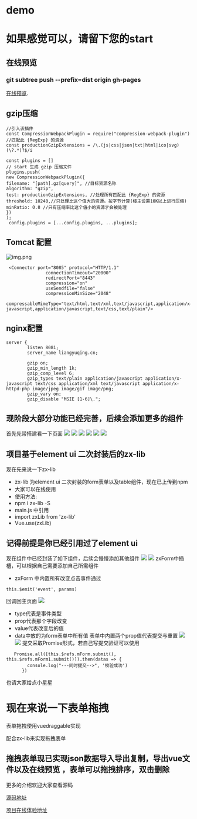 # demo

# 如果感觉可以，请留下您的start

##  在线预览
### git subtree push --prefix=dist origin gh-pages

[在线预览](https://zhangxiang0316.github.io/vueUtils).

## gzip压缩


```
//引入该插件
const CompressionWebpackPlugin = require("compression-webpack-plugin")
//匹配此 {RegExp} 的资源
const productionGzipExtensions = /\.(js|css|json|txt|html|ico|svg)(\?.*)?$/i

const plugins = []
// start 生成 gzip 压缩文件
plugins.push(
new CompressionWebpackPlugin({
filename: "[path].gz[query]", //目标资源名称
algorithm: "gzip",
test: productionGzipExtensions, //处理所有匹配此 {RegExp} 的资源
threshold: 10240,//只处理比这个值大的资源。按字节计算(楼主设置10K以上进行压缩)
minRatio: 0.8 //只有压缩率比这个值小的资源才会被处理
})
);
 config.plugins = [...config.plugins, ...plugins];
```

## Tomcat 配置

![img.png](img.png)

```
 <Connector port="8085" protocol="HTTP/1.1"
               connectionTimeout="20000"
               redirectPort="8443" 
			   compression="on"   
			   useSendfile="false"
               compressionMinSize="2048"  
               compressableMimeType="text/html,text/xml,text/javascript,application/x-javascript,application/javascript,text/css,text/plain"/>
```

## nginx配置

```
server {
		listen 8081;
		server_name liangyuqing.cn;
		
		gzip on;
		gzip_min_length 1k;
		gzip_comp_level 6;
		gzip_types text/plain application/javascript application/x-javascript text/css application/xml text/javascript application/x-httpd-php image/jpeg image/gif image/png;
		gzip_vary on;
		gzip_disable "MSIE [1-6]\.";
```


## 现阶段大部分功能已经完善，后续会添加更多的组件

首先先带搭建看一下页面
![](https://img-blog.csdnimg.cn/img_convert/653dbc3a0607be723117ca7be9143adc.png)
![](https://img-blog.csdnimg.cn/img_convert/37863aa77d0fa3a7b9e22d1da3f17bcb.png)
![](https://img-blog.csdnimg.cn/img_convert/864fb66fad9be064e3fd5ba8ecb9aaf2.png)
![](https://img-blog.csdnimg.cn/img_convert/eb8f22fac784df027af52c12ed0753cb.png)
![](https://img-blog.csdnimg.cn/img_convert/e123191146cb77e5ac7a6a722ca27831.png)
![](https://img-blog.csdnimg.cn/img_convert/16bbf82d241d6188aef66ba469fece09.png)

## 项目基于element ui 二次封装后的zx-lib
现在先来说一下zx-lib
* zx-lib 为element ui 二次封装的form表单以及table组件，现在已上传到npm
*  大家可以在线使用
*  使用方法:
*  npm i zx-lib -S
*  main.js 中引用
*  import zxLib from 'zx-lib'
*  Vue.use(zxLib)
## 记得前提是你已经引用过了element ui
现在组件中已经封装了如下组件，后续会慢慢添加其他组件
![](https://img-blog.csdnimg.cn/img_convert/9ad3a5ddf3cc4ff5135c583c42eb0635.png)
![](https://img-blog.csdnimg.cn/img_convert/c08ff2f8257d5c91bb633a0653d6d027.png)
zxForm中插槽，可以根据自己需要添加自己所需组件
* zxForm 中内置所有改变点击事件通过
```
this.$emit('event', params) 
```
回调回主页面
![](https://img-blog.csdnimg.cn/img_convert/a8c28e76b5c47a8d0c52258e2e4f7615.png)
* type代表是事件类型
* prop代表那个字段改变
* value代表改变后的值
* data中放的为form表单中所有值
  表单中内置两个prop值代表提交与重置
  ![](https://img-blog.csdnimg.cn/img_convert/bc378a8c034bb5586c411e53a433e177.png)
  ![](https://img-blog.csdnimg.cn/img_convert/a1dcb5aa816d006c6acce55fc529f762.png)
  提交采取Promise形式，若自己写提交验证可以使用
```
   Promise.all([this.$refs.mForm.submit(), this.$refs.mForm1.submit()]).then(datas => {
        console.log("---同时提交-->", '校验成功')
      })
```


也请大家给点小星星

# 现在来说一下表单拖拽

表单拖拽使用vuedraggable实现

配合zx-lib来实现拖拽表单

## 拖拽表单现已实现json数据导入导出复制，导出vue文件以及在线预览 ，表单可以拖拽排序，双击删除




更多的介绍欢迎大家查看源码

[源码地址](https://github.com/zhangxiang0316/vueUtils)

[项目在线体验地址](https://zhangxiang0316.github.io/vueUtils/#/form)
 
